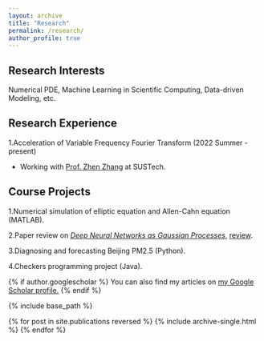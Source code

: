 ```yaml
---
layout: archive
title: "Research"
permalink: /research/
author_profile: true
---
```

## Research Interests
Numerical PDE, Machine Learning in Scientific Computing, Data-driven Modeling, etc. 

## Research Experience
1.Acceleration of Variable Frequency Fourier Transform (2022 Summer - present)
- Working with [Prof. Zhen Zhang](https://math.sustech.edu.cn/e/zhangzhen) at SUSTech.

## Course Projects
1.Numerical simulation of elliptic equation and Allen-Cahn equation (MATLAB).

2.Paper review on *[Deep Neural Networks as Gaussian Processes](https://arxiv.org/abs/1711.00165)*, [review](https://github.com/Hv1000/Hv1000.github.io/blob/master/files/neural_network_and_gaussian_process.pdf).

3.Diagnosing and forecasting Beijing PM2.5 (Python). 

4.Checkers programming project (Java). 



{% if author.googlescholar %}
  You can also find my articles on <u><a href="{{author.googlescholar}}">my Google Scholar profile</a>.</u>
{% endif %}

{% include base_path %}

{% for post in site.publications reversed %}
  {% include archive-single.html %}
{% endfor %}

